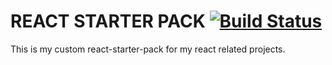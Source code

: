 # REACT STARTER PACK [![Build Status](https://travis-ci.org/sarpisik/react-boilerplate.svg?branch=master)](https://travis-ci.org/sarpisik/react-boilerplate)

This is my custom react-starter-pack for my react related projects.
